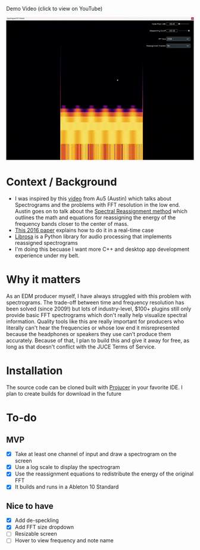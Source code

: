 Demo Video (click to view on YouTube)

[![Demo video](images/example_reassignment.gif)](https://www.youtube.com/watch?v=_9qX5OIP9nE)


# Context / Background
- I was inspired by this [video](https://www.youtube.com/watch?v=8J4LE9UpxYU) from Au5 (Austin) which talks about Spectrograms and the problems with FFT resolution in the low end. Austin goes on to talk about the [Spectral Reassignment method](https://arxiv.org/pdf/0903.3080) which outlines the math and equations for reassigning the energy of the frequency bands closer to the center of mass.
- [This 2016 paper](https://ltfat.org/notes/ltfatnote044.pdf) explains how to do it in a real-time case
- [Librosa](https://librosa.org/doc/latest/generated/librosa.reassigned_spectrogram.html#librosa.reassigned_spectrogram) is a Python library for audio processing that implements reassigned spectrograms
- I'm doing this becuase I want more C++ and desktop app development experience under my belt.

# Why it matters
As an EDM producer myself, I have always struggled with this problem with spectrograms. The trade-off between time and frequency resolution has been solved (since 2009!) but lots of industry-level, $100+ plugins still only provide basic FFT spectrograms which don't really help visualize spectral information.
Quality tools like this are really important for producers who literally can't hear the frequencies or whose low end it misrepresented because the headphones or speakers they use can't produce them accurately. Because of that, I plan to build this and give it away for free, as long as that doesn't conflict with the JUCE Terms of Service.


# Installation
The source code can be cloned built with [Projucer](https://juce.com/) in your favorite IDE.
I plan to create builds for download in the future

# To-do
## MVP
- [X] Take at least one channel of input and draw a spectrogram on the screen
- [X] Use a log scale to display the spectrogram
- [X] Use the reassignment equations to redistribute the energy of the original FFT
- [X] It builds and runs in a Ableton 10 Standard

## Nice to have
- [X] Add de-speckling
- [X] Add FFT size dropdown
- [ ] Resizable screen
- [ ] Hover to view frequency and note name

